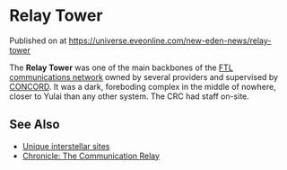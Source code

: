 # Relay Tower
Published on  at https://universe.eveonline.com/new-eden-news/relay-tower

The **Relay Tower** was one of the main backbones of the
[FTL communications network](slULqrFiu06fLmeraX1QL) owned by
several providers and supervised by [CONCORD](5DPzMesjfj3XKshPWBUPWt). It
was a dark, foreboding complex in the middle of nowhere, closer to Yulai
than any other system. The CRC had staff on-site.

See Also
--------

-   [Unique interstellar sites](2SqNprDCKrzbNZMhSQtjSN)
-   [Chronicle: The Communication Relay](2OinwbGLGevIa7IRi7A9Hp)
